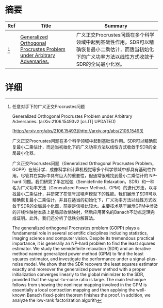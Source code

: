 # 摘要

| Ref | Title | Summary |
| --- | --- | --- |
| [^1] | [Generalized Orthogonal Procrustes Problem under Arbitrary Adversaries.](http://arxiv.org/abs/2106.15493) | 广义正交Procrustes问题在多个科学领域中起到基础性作用。SDR可以精确恢复最小二乘估计，而适当初始化下的广义功率方法以线性方式收敛于SDR的全局最小化器。 |

# 详细

[^1]: 任意对手下的广义正交Procrustes问题

    Generalized Orthogonal Procrustes Problem under Arbitrary Adversaries. (arXiv:2106.15493v2 [cs.IT] UPDATED)

    [http://arxiv.org/abs/2106.15493](http://arxiv.org/abs/2106.15493)

    广义正交Procrustes问题在多个科学领域中起到基础性作用。SDR可以精确恢复最小二乘估计，而适当初始化下的广义功率方法以线性方式收敛于SDR的全局最小化器。

    

    广义正交Procrustes问题（Generalized Orthogonal Procrustes Problem，GOPP）在统计学、成像科学和计算机视觉等多个科学领域中都具有基础性作用。尽管其在实际中具有巨大的重要性，但通常很难找到最小二乘估计的 NP-hard 问题。我们研究了半定松弛（Semidefinite Relaxation，SDR）和一种名为广义功率方法（Generalized Power Method，GPM）的迭代方法，以寻找最小二乘估计，并研究了在信号加噪声模型下的性能。我们展示了SDR可以精确恢复最小二乘估计，并且在适当的初始化下，广义功率方法以线性方式收敛于SDR的全局最小化器，前提是信噪比较大。主要技术基于展示GPM中涉及的非线性映射本质上是局部收缩映射，然后应用著名的Banach不动点定理完成证明。此外，我们还分析了低秩分解算法。

    The generalized orthogonal Procrustes problem (GOPP) plays a fundamental role in several scientific disciplines including statistics, imaging science and computer vision. Despite its tremendous practical importance, it is generally an NP-hard problem to find the least squares estimator. We study the semidefinite relaxation (SDR) and an iterative method named generalized power method (GPM) to find the least squares estimator, and investigate the performance under a signal-plus-noise model. We show that the SDR recovers the least squares estimator exactly and moreover the generalized power method with a proper initialization converges linearly to the global minimizer to the SDR, provided that the signal-to-noise ratio is large. The main technique follows from showing the nonlinear mapping involved in the GPM is essentially a local contraction mapping and then applying the well-known Banach fixed-point theorem finishes the proof. In addition, we analyze the low-rank factorization algorith
    

